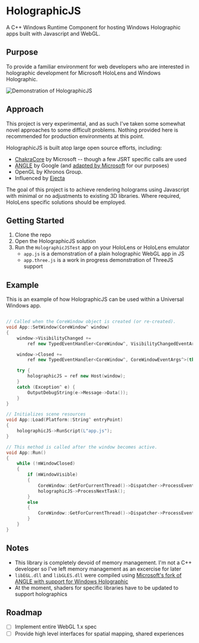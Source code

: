 # HolographicJS

A C++ Windows Runtime Component for hosting Windows Holographic apps built with Javascript and WebGL.

## Purpose

To provide a familiar environment for web developers who are interested in holographic development for Microsoft HoloLens and Windows Holographic.

![Demonstration of HolographicJS](/demo.gif?raw=true)

## Approach

This project is very experimental, and as such I've taken some somewhat novel approaches to some difficult problems. Nothing provided here is recommended for production environments at this point.

HolographicJS is built atop large open source efforts, including:

- [ChakraCore](https://github.com/Microsoft/ChakraCore) by Microsoft -- though a few JSRT specific calls are used
- [ANGLE](https://github.com/google/angle) by Google (and [adapted by Microsoft](https://github.com/microsoft/angle) for our purposes)
- OpenGL by Khronos Group.
- Influenced by [Ejecta](https://github.com/phoboslab/Ejecta)

The goal of this project is to achieve rendering holograms using Javascript with minimal or no adjustments to existing 3D libraries. Where required, HoloLens specific solutions should be employed.

## Getting Started

1. Clone the repo
2. Open the HolographicJS solution
3. Run the `HolographicJSTest` app on your HoloLens or HoloLens emulator
   - `app.js` is a demonstration of a plain holographic WebGL app in JS
   - `app.three.js` is a work in progress demonstration of ThreeJS support

## Example

This is an example of how HolographicJS can be used within a Universal Windows app.

```c++

// Called when the CoreWindow object is created (or re-created).
void App::SetWindow(CoreWindow^ window)
{
    window->VisibilityChanged +=
        ref new TypedEventHandler<CoreWindow^, VisibilityChangedEventArgs^>(this, &App::OnVisibilityChanged);

    window->Closed += 
        ref new TypedEventHandler<CoreWindow^, CoreWindowEventArgs^>(this, &App::OnWindowClosed);

	try {
		holographicJS = ref new Host(window);
	}
	catch (Exception^ e) {
		OutputDebugString(e->Message->Data());
	}
}

// Initializes scene resources
void App::Load(Platform::String^ entryPoint)
{
	holographicJS->RunScript(L"app.js");
}

// This method is called after the window becomes active.
void App::Run()
{
    while (!mWindowClosed)
    {
        if (mWindowVisible)
        {
			CoreWindow::GetForCurrentThread()->Dispatcher->ProcessEvents(CoreProcessEventsOption::ProcessAllIfPresent);
			holographicJS->ProcessNextTask();
		}
        else
        {
            CoreWindow::GetForCurrentThread()->Dispatcher->ProcessEvents(CoreProcessEventsOption::ProcessOneAndAllPending);
        }
    }
}
```

## Notes

- This library is completely devoid of memory management. I'm not a C++ developer so I've left memory management as an excercise for later
- `libEGL.dll` and `libGLES.dll` were compiled using [Microsoft's fork of ANGLE with support for Windows Holographic](https://github.com/microsoft/angle/tree/ms-holographic-experimental)
- At the moment, shaders for specific libraries have to be updated to support holographics

## Roadmap

- [ ] Implement entire WebGL 1.x spec
- [ ] Provide high level interfaces for spatial mapping, shared experiences
